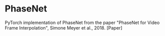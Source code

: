 # PhaseNet

PyTorch implementation of PhaseNet from the paper "PhaseNet for Video Frame Interpolation", Simone Meyer et al., 2018. <a id="https://arxiv.org/abs/1804.00884">[Paper]</a>
